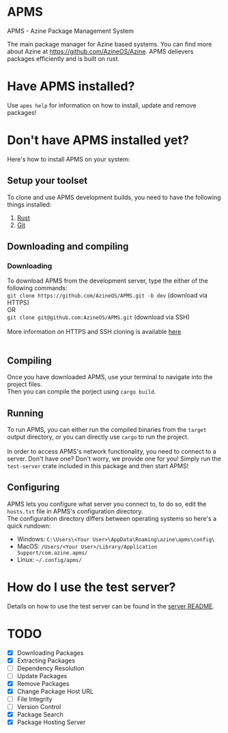 # APMS

APMS - Azine Package Management System

The main package manager for Azine based systems. You can find more about Azine at https://github.com/AzineOS/Azine. APMS delievers packages efficiently and is built on rust.

# Have APMS installed?

Use `apms help` for information on how to install, update and remove packages!

# Don't have APMS installed yet?

Here's how to install APMS on your system: <br>

## Setup your toolset
To clone and use APMS development builds, you need to have the following things installed:<br>
1. [Rust](https://www.rust-lang.org/tools/install)
2. [Git](https://git-scm.com/downloads)

## Downloading and compiling
### Downloading

To download APMS from the development server, type the either of the following commands:<br>
`git clone https://github.com/AzineOS/APMS.git -b dev` (download via HTTPS)<br>
OR<br>
`git clone git@github.com:AzineOS/APMS.git` (download via SSH)<br><br>
More information on HTTPS and SSH cloning is available [here](https://stackoverflow.com/questions/11041729/git-clone-with-https-or-ssh-remote)<br><br>

## Compiling
Once you have downloaded APMS, use your terminal to navigate into the project files.<br>
Then you can compile the porject using `cargo build`.

## Running
To run APMS, you can either run the compiled binaries from the `target` output directory, or you can directly use `cargo` to run the project.<br>
<br>
In order to access APMS's network functionality, you need to connect to a server. Don't have one? Don't worry, we provide one for you! Simply run the `test-server` crate included in this package and then start APMS!

## Configuring
APMS lets you configure what server you connect to, to do so, edit the `hosts.txt` file in APMS's configuration directory.<br>
The configuration directory differs between operating systems so here's a quick rundown:<br>
- Windows: `C:\Users\<Your User>\AppData\Roaming\azine\apms\config\`
- MacOS: `/Users/<Your User>/Library/Application Support/com.azine.apms/`
- Linux: `~/.config/apms/`

# How do I use the test server?
Details on how to use the test server can be found in the [server README](test-server/README.md).

# TODO
- [X] Downloading Packages
- [X] Extracting Packages
- [ ] Dependency Resolution
- [ ] Update Packages
- [X] Remove Packages
- [X] Change Package Host URL
- [ ] File Integrity
- [ ] Version Control
- [X] Package Search
- [X] Package Hosting Server
